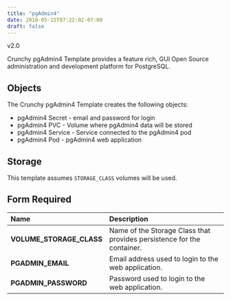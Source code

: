 ```yaml
---
title: "pgAdmin4"
date: 2018-05-15T07:22:02-07:00
draft: false
---
```


v2.0

Crunchy pgAdmin4 Template provides a feature rich, GUI Open Source administration and development platform for PostgreSQL.

## Objects

The Crunchy pgAdmin4 Template creates the following objects:

* pgAdmin4 Secret - email and password for login
* pgAdmin4 PVC - Volume where pgAdmin4 data will be stored
* pgAdmin4 Service - Service connected to the pgAdmin4 pod
* pgAdmin4 Pod - pgAdmin4 web application

## Storage

This template assumes `STORAGE_CLASS` volumes will be used.

## Form Required
**Name**|**Description**
:-----|:-----
**VOLUME_STORAGE_CLASS**|Name of the Storage Class that provides persistence for the container.
**PGADMIN_EMAIL**|Email address used to login to the web application.
**PGADMIN_PASSWORD**|Password used to login to the web application.
